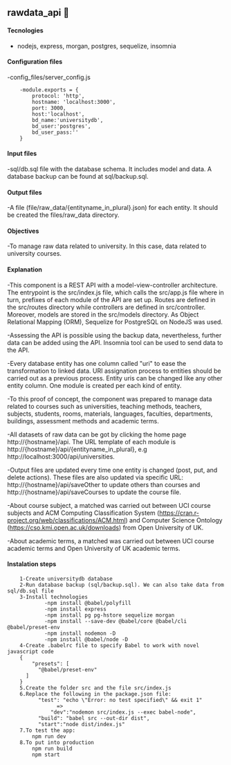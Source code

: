 ## rawdata_api 🏫 

#### Tecnologies
- nodejs, express, morgan, postgres, sequelize, insomnia

#### Configuration files 
-config_files/server_config.js 
			
		-module.exports = {
			protocol: 'http',
			hostname: 'localhost:3000',
			port: 3000,
			host:'localhost',
			bd_name:'universitydb',
			bd_user:'postgres',
			bd_user_pass:''
		}

#### Input files
-sql/db.sql file with the database schema. It includes model and data. A database backup can be found at sql/backup.sql.

#### Output files
-A file (file/raw_data/{entityname_in_plural}.json) for each entity. It should be created the files/raw_data directory.

#### Objectives
-To manage raw data related to university. In this case, data related to university courses.

#### Explanation
-This component is a REST API with a model-view-controller architecture. The entrypoint is the src/index.js file, which calls the src/app.js file where in turn, prefixes of each module of the API are set up. Routes are defined in the src/routes directory while controllers are defined in src/controller. Moreover, models are stored in the src/models directory. As Object Relational Mapping (ORM), Sequelize for PostgreSQL on NodeJS was used.

-Assessing the API is possible using the backup data, nevertheless, further data can be added using the API. Insomnia tool can be used to send data to the API.

-Every database entity has one column called "uri" to ease the transformation to linked data. URI assignation process to entities should be carried out as a previous process. Entity uris can be changed like any other entity column. One module is created per each kind of entity.

-To this proof of concept, the component was prepared to manage data related to courses such as universities, teaching methods, teachers, subjects, students, rooms, materials, languages, faculties, departments, buildings, assessment methods and academic terms.

-All datasets of raw data can be got by clicking the home page http://{hostname}/api. The URL template of each module is http://{hostname}/api/{entityname_in_plural}, e.g http://localhost:3000/api/universities.

-Output files are updated every time one entity is changed (post, put, and delete actions). These files are also updated via specific URL: http://{hostname}/api/saveOther to update others than courses and http://{hostname}/api/saveCourses to update the course file.

-About course subject, a matched was carried out between UCI course subjects and ACM Computing Classification System (https://cran.r-project.org/web/classifications/ACM.html) and Computer Science Ontology (https://cso.kmi.open.ac.uk/downloads) from Open University of UK.

-About academic terms, a matched was carried out between UCI course academic terms and Open University of UK academic terms.
#### Instalation steps
		1-Create universitydb database
		2-Run database backup (sql/backup.sql). We can also take data from  sql/db.sql file
		3-Install technologies
				-npm install @babel/polyfill 
				-npm install express
				-npm install pg pg-hstore sequelize morgan 
				-npm install --save-dev @babel/core @babel/cli @babel/preset-env
				-npm install nodemon -D 
				-npm install @babel/node -D
		4-Create .babelrc file to specify Babel to work with novel javascript code
		{
		    "presets": [
  		      "@babel/preset-env"
  		  ]
		} 
		5.Create the folder src and the file src/index.js
		6.Replace the following in the package.json file:
		  	  "test": "echo \"Error: no test specified\" && exit 1" 
    		    	=>	
          		  "dev":"nodemon src/index.js --exec babel-node",  
			  "build": "babel src --out-dir dist",  
			  "start":"node dist/index.js"	
		7.To test the app:
			npm run dev
		8.To put into production
			npm run build 
			npm start 
